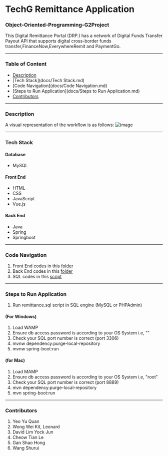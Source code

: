 # TechG Remittance Application 
### Object-Oriented-Programming-G2Project

This Digital Remittance Portal (DRP.) has a network of Digital Funds Transfer Payout API that supports digital cross-border funds transfer,FinanceNow,EverywhereRemit
and PaymentGo.

---

### Table of Content
* [Description](docs/Description.md)
* [Tech Stack](docs/Tech Stack.md)
* [Code Navigation](docs/Code Navigation.md)
* [Steps to Run Application](docs/Steps to Run Application.md)
* [Contributors](docs/Contributors.md)

---

### Description
A visual representation of the workflow is as follows:
![image](https://user-images.githubusercontent.com/78516806/161027333-95c9164c-3df4-4644-a111-905d295bb621.png)

---

### Tech Stack
#### Database
* MySQL

#### Front End
* HTML
* CSS
* JavaScript
* Vue.js

#### Back End
* Java
* Spring
* Springboot

---

### Code Navigation 
1. Front End codes in this [folder](https://github.com/shaohong-g/Object-Orientated-Programming-G2Project/tree/main/frontend)
2. Back End codes in this [folder](https://github.com/shaohong-g/Object-Orientated-Programming-G2Project/tree/main/src)
3. SQL codes in this [script](https://github.com/shaohong-g/Object-Orientated-Programming-G2Project/blob/main/remittance.sql)

---

### Steps to Run Application
1. Run remittance.sql script in SQL engine (MySQL or PHPAdmin) 

#### (For Windows)
1. Load WAMP
2. Ensure db access password is according to your OS System i.e, "" 
3. Check your SQL port number is correct (port 3306)
4. mvnw dependency:purge-local-repository
5. mvnw spring-boot:run

#### (for Mac)
1. Load MAMP
2. Ensure db access password is according to your OS System i.e, "root"
3. Check your SQL port number is correct (port 8889)
4. mvn dependency:purge-local-repository
5. mvn spring-boot:run

---

### Contributors
1. Yeo Yu Quan
2. Wong Wei Kit, Leonard
3. David Lim Yock Jun
4. Cheow Tian Le
5. Gan Shao Hong
6. Wang Shurui 
